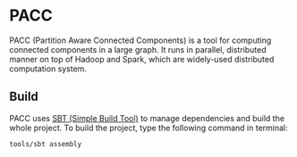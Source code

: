 # PACC

PACC (Partition Aware Connected Components) is a tool for computing connected components in a large graph.
It runs in parallel, distributed manner on top of Hadoop and Spark, which are widely-used distributed computation system.

## Build

PACC uses [SBT (Simple Build Tool)](http://www.scala-sbt.org/) to manage dependencies and build the whole project. To build the project, type the following command in terminal:

```bash
tools/sbt assembly
```

